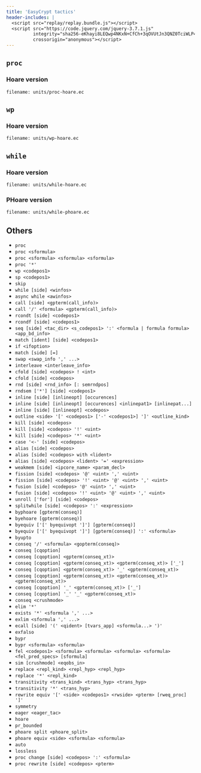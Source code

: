 ```yaml
---
title: 'EasyCrypt tactics'
header-includes: |
  <script src="replay/replay.bundle.js"></script>
  <script src="https://code.jquery.com/jquery-3.7.1.js"
          integrity="sha256-eKhayi8LEQwp4NKxN+CfCh+3qOVUtJn3QNZ0TciWLP4="
          crossorigin="anonymous"></script>
--- 
```


## `proc`

### Hoare version

~~~ecblock
filename: units/proc-hoare.ec
~~~

## `wp`

### Hoare version

~~~ecblock
filename: units/wp-hoare.ec
~~~

## `while`

### Hoare version

~~~ecblock
filename: units/while-hoare.ec
~~~

### PHoare version

~~~ecblock
filename: units/while-phoare.ec
~~~

## Others

 - `proc`
 - `proc <sformula>`
 - `proc <sformula> <sformula> <sformula>`
 - `proc '*'`
 - `wp <codepos1>`
 - `sp <codepos1>`
 - `skip`
 - `while [side] <winfos>`
 - `async while <awinfos>`
 - `call [side] <gpterm(call_info)>`
 - `call '/' <formula> <gpterm(call_info)>`
 - `rcondt [side] <codepos1>`
 - `rcondf [side] <codepos1>`
 - `seq [side] <tac_dir> <s_codepos1> ':' <formula | formula formula> <app_bd_info>`
 - `match [ident] [side] <codepos1>`
 - `if <ifoption>`
 - `match [side] [=]`
 - `swap <swap_info ',' ...>`
 - `interleave <interleave_info>`
 - `cfold [side] <codepos> ! <int>`
 - `cfold [side] <codepos>`
 - `rnd [side] <rnd_info> [: semrndpos]`
 - `rndsem ['*'] [side] <codepos1>`
 - `inline [side] [inlineopt] [occurences]`
 - `inline [side] [inlineopt] [occurences] <inlinepat1> [inlinepat...]`
 - `inline [side] [inlineopt] <codepos>`
 - `outline <side> '[' <codepos1> ['-' <codepos1>] ']' <outline_kind>`
 - `kill [side] <codepos>`
 - `kill [side] <codepos> '!' <uint>`
 - `kill [side] <codepos> '*' <uint>`
 - `case '<-' [side] <codepos>`
 - `alias [side] <codepos>`
 - `alias [side] <codepos> with <lident>`
 - `alias [side] <codepos> <lident> '=' <expression>`
 - `weakmem [side] <ipcore_name> <param_decl>`
 - `fission [side] <codepos> '@' <uint> ',' <uint>`
 - `fission [side] <codepos> '!' <uint> '@' <uint> ',' <uint>`
 - `fusion [side] <codepos> '@' <uint> ',' <uint>`
 - `fusion [side] <codepos> '!' <uint> '@' <uint> ',' <uint>`
 - `unroll ['for'] [side] <codepos>`
 - `splitwhile [side] <codepos> ':' <expression>`
 - `byphoare [gpterm(conseq)]`
 - `byehoare [gpterm(conseq)]`
 - `byequiv ['[' byequivopt ']'] [gpterm(conseq)]`
 - `byequiv ['[' byequivopt ']'] [gpterm(conseq)] ':' <sformula>`
 - `byupto`
 - `conseq '/' <sformula> <gopterm(conseq)>`
 - `conseq [cqoption]`
 - `conseq [cqoption] <gpterm(conseq_xt)>`
 - `conseq [cqoption] <gpterm(conseq_xt)> <gpterm(conseq_xt)> ['_']`
 - `conseq [cqoption] <gpterm(conseq_xt)> '_' <gpterm(conseq_xt)>`
 - `conseq [cqoption] <gpterm(conseq_xt)> <gpterm(conseq_xt)> <gpterm(conseq_xt)>`
 - `conseq [cqoption] '_' <gpterm(conseq_xt)> ['_']`
 - `conseq [cqoption] '_' '_' <gpterm(conseq_xt)>`
 - `conseq <crushmode>`
 - `elim '*'`
 - `exists '*' <sformula ',' ...>`
 - `exlim <sformula ',' ...>`
 - `ecall [side] '(' <qident> [tvars_app] <sformula...> ')'`
 - `exfalso`
 - `bypr`
 - `bypr <sformula> <sformula>`
 - `fel <codepos1> <sformula> <sformula> <sformula> <sformula> <fel_pred_specs> [sformula]`
 - `sim [crushmode] <eqobs_in>`
 - `replace <repl_kind> <repl_hyp> <repl_hyp>`
 - `replace '*' <repl_kind>`
 - `transitivity <trans_kind> <trans_hyp> <trans_hyp>`
 - `transitivity '*' <trans_hyp>`
 - `rewrite equiv '[' <side> <codepos1> <rwside> <pterm> [rweq_proc] ']'`
 - `symmetry`
 - `eager <eager_tac>`
 - `hoare`
 - `pr_bounded`
 - `phoare split <phoare_split>`
 - `phoare equiv <side> <sformula> <sformula>`
 - `auto`
 - `lossless`
 - `proc change [side] <codepos> ':' <sformula>`
 - `proc rewrite [side] <codepos> <pterm>`
